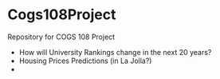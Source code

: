 # Cogs108Project
Repository for COGS 108 Project
- How will University Rankings change in the next 20 years?
- Housing Prices Predictions (in La Jolla?)
- 
